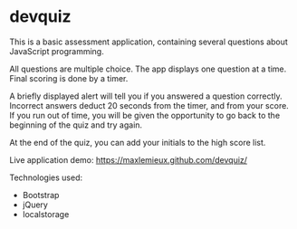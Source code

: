 # devquiz
This is a basic assessment application, containing several questions about JavaScript programming. 

All questions are multiple choice. The app displays one question at a time. Final scoring is done by a timer.

A briefly displayed alert will tell you if you answered a question correctly. Incorrect answers deduct 20 seconds from the timer, and from your score. If you run out of time, you will be given the opportunity to go back to the beginning of the quiz and try again.

At the end of the quiz, you can add your initials to the high score list.

Live application demo: https://maxlemieux.github.com/devquiz/

Technologies used:
* Bootstrap
* jQuery
* localstorage